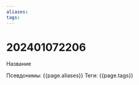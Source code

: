 ```yaml
---
aliases: 
tags:
---
```

<h1>202401072206</h1> Название



Псевдонимы: {{page.aliases}}
Теги: {{page.tags}}